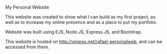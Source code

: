 My Personal Website

This website was created to show what I can build as my first project, as well as to increase my online presence and as a place to put my portfolio. 

Website was built using EJS, Node.JS, Express.JS, and Bootstrap. 

This website is hosted on http://vinipos.net/rafael-personalweb, and can be accessed from there.
